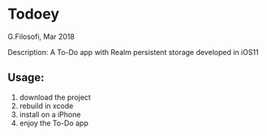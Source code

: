 # Todoey
G.Filosofi, Mar 2018

Description: A To-Do app with Realm persistent storage developed in iOS11
## Usage:
  1. download the project
  2. rebuild in xcode
  3. install on a iPhone
  4. enjoy the To-Do app

